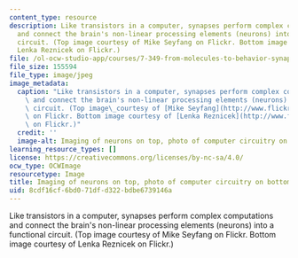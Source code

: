 ```yaml
---
content_type: resource
description: Like transistors in a computer, synapses perform complex computations
  and connect the brain's non-linear processing elements (neurons) into a functional
  circuit. (Top image courtesy of Mike Seyfang on Flickr. Bottom image courtesy of
  Lenka Reznicek on Flickr.)
file: /ol-ocw-studio-app/courses/7-349-from-molecules-to-behavior-synaptic-neurophysiology-spring-2010/8cdf16cf6bd071dfd322bdbe6739146a_7-349s10.jpg
file_size: 155594
file_type: image/jpeg
image_metadata:
  caption: "Like transistors in a computer, synapses perform complex computations\
    \ and connect the brain's non-linear processing elements (neurons) into a functional\
    \ circuit. (Top image\_courtesy of [Mike Seyfang](http://www.flickr.com/photos/mikeblogs/3101400087/)\
    \ on Flickr. Bottom image courtesy of [Lenka Reznicek](http://www.flickr.com/photos/reznicek111/2300320397/)\
    \ on Flickr.)"
  credit: ''
  image-alt: Imaging of neurons on top, photo of computer circuitry on bottom.
learning_resource_types: []
license: https://creativecommons.org/licenses/by-nc-sa/4.0/
ocw_type: OCWImage
resourcetype: Image
title: Imaging of neurons on top, photo of computer circuitry on bottom
uid: 8cdf16cf-6bd0-71df-d322-bdbe6739146a
---
```

Like transistors in a computer, synapses perform complex computations and connect the brain's non-linear processing elements (neurons) into a functional circuit. (Top image courtesy of Mike Seyfang on Flickr. Bottom image courtesy of Lenka Reznicek on Flickr.)